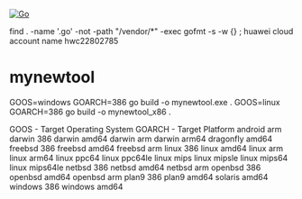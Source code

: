 [![Go](https://github.com/mustafaerbay/mynewtool/actions/workflows/go.yml/badge.svg?branch=master)](https://github.com/mustafaerbay/mynewtool/actions/workflows/go.yml)

find . -name '.go' -not -path "/vendor/*" -exec gofmt -s -w {} ;
huawei cloud account name hwc22802785
# mynewtool
GOOS=windows GOARCH=386 go build -o mynewtool.exe .
GOOS=linux GOARCH=386 go build -o mynewtool_x86 .

GOOS - Target Operating System	GOARCH - Target Platform
android	arm
darwin	386
darwin	amd64
darwin	arm
darwin	arm64
dragonfly	amd64
freebsd	386
freebsd	amd64
freebsd	arm
linux	386
linux	amd64
linux	arm
linux	arm64
linux	ppc64
linux	ppc64le
linux	mips
linux	mipsle
linux	mips64
linux	mips64le
netbsd	386
netbsd	amd64
netbsd	arm
openbsd	386
openbsd	amd64
openbsd	arm
plan9	386
plan9	amd64
solaris	amd64
windows	386
windows	amd64
